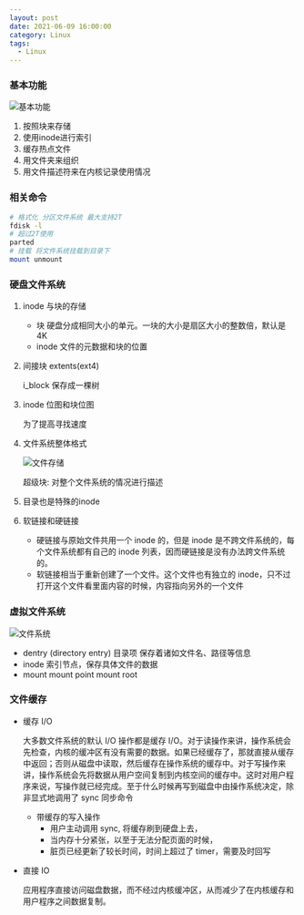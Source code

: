 ```yaml
---
layout: post
date: 2021-06-09 16:00:00
category: Linux
tags:
  - Linux
---
```


### 基本功能

![基本功能](https://run-dream.github.io/img/post/linux-file-system.webp)

1. 按照块来存储
2. 使用inode进行索引
3. 缓存热点文件
4. 用文件夹来组织
5. 用文件描述符来在内核记录使用情况



### 相关命令

```bash
# 格式化 分区文件系统 最大支持2T
fdisk -l
# 超过2T使用
parted
# 挂载 将文件系统挂载到目录下
mount unmount
```



### 硬盘文件系统

1. inode 与块的存储

   - 块 硬盘分成相同大小的单元。一块的大小是扇区大小的整数倍，默认是 4K
   - inode 文件的元数据和块的位置 

2. 间接块 extents(ext4)

   i_block 保存成一棵树

3. inode 位图和块位图

   为了提高寻找速度

4. 文件系统整体格式

   ![文件存储](https://run-dream.github.io/img/post/linux-file-store.webp)

   超级块: 对整个文件系统的情况进行描述

5. 目录也是特殊的inode

6. 软链接和硬链接

   - 硬链接与原始文件共用一个 inode 的，但是 inode 是不跨文件系统的，每个文件系统都有自己的 inode 列表，因而硬链接是没有办法跨文件系统的。
   - 软链接相当于重新创建了一个文件。这个文件也有独立的 inode，只不过打开这个文件看里面内容的时候，内容指向另外的一个文件



### 虚拟文件系统

![文件系统](https://run-dream.github.io/img/post/virtual-file-system.webp)

- dentry  (directory entry) 目录项 保存着诸如文件名、路径等信息
- inode 索引节点，保存具体文件的数据
- mount   mount point  mount root 



### 文件缓存

- 缓存 I/O 

  大多数文件系统的默认 I/O 操作都是缓存 I/O。对于读操作来讲，操作系统会先检查，内核的缓冲区有没有需要的数据。如果已经缓存了，那就直接从缓存中返回；否则从磁盘中读取，然后缓存在操作系统的缓存中。对于写操作来讲，操作系统会先将数据从用户空间复制到内核空间的缓存中。这时对用户程序来说，写操作就已经完成。至于什么时候再写到磁盘中由操作系统决定，除非显式地调用了 sync 同步命令

  - 带缓存的写入操作
    - 用户主动调用 sync, 将缓存刷到硬盘上去，
    - 当内存十分紧张，以至于无法分配页面的时候，
    - 脏页已经更新了较长时间，时间上超过了 timer，需要及时回写

- 直接 IO

  应用程序直接访问磁盘数据，而不经过内核缓冲区，从而减少了在内核缓存和用户程序之间数据复制。